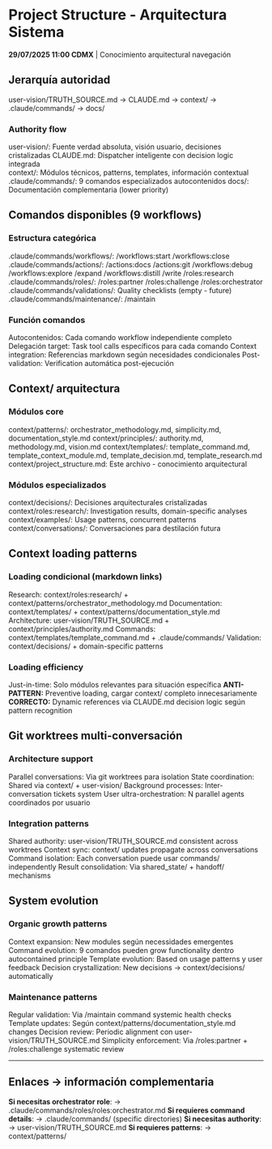 # Project Structure - Arquitectura Sistema

**29/07/2025 11:00 CDMX** | Conocimiento arquitectural navegación

## Jerarquía autoridad

user-vision/TRUTH_SOURCE.md → CLAUDE.md → context/ → .claude/commands/ → docs/

### Authority flow
user-vision/: Fuente verdad absoluta, visión usuario, decisiones cristalizadas
CLAUDE.md: Dispatcher inteligente con decision logic integrada  
context/: Módulos técnicos, patterns, templates, información contextual
.claude/commands/: 9 comandos especializados autocontenidos
docs/: Documentación complementaria (lower priority)

## Comandos disponibles (9 workflows)

### Estructura categórica
.claude/commands/workflows/: /workflows:start /workflows:close
.claude/commands/actions/: /actions:docs /actions:git /workflows:debug /workflows:explore /expand /workflows:distill /write /roles:research  
.claude/commands/roles/: /roles:partner /roles:challenge /roles:orchestrator
.claude/commands/validations/: Quality checklists (empty - future)
.claude/commands/maintenance/: /maintain

### Función comandos
Autocontenidos: Cada comando workflow independiente completo
Delegación target: Task tool calls específicos para cada comando
Context integration: Referencias markdown según necesidades condicionales
Post-validation: Verification automática post-ejecución

## Context/ arquitectura

### Módulos core
context/patterns/: orchestrator_methodology.md, simplicity.md, documentation_style.md
context/principles/: authority.md, methodology.md, vision.md
context/templates/: template_command.md, template_context_module.md, template_decision.md, template_research.md
context/project_structure.md: Este archivo - conocimiento arquitectural

### Módulos especializados
context/decisions/: Decisiones arquitecturales cristalizadas
context/roles:research/: Investigation results, domain-specific analyses
context/examples/: Usage patterns, concurrent patterns
context/conversations/: Conversaciones para destilación futura

## Context loading patterns

### Loading condicional (markdown links)
Research: context/roles:research/ + context/patterns/orchestrator_methodology.md
Documentation: context/templates/ + context/patterns/documentation_style.md  
Architecture: user-vision/TRUTH_SOURCE.md + context/principles/authority.md
Commands: context/templates/template_command.md + .claude/commands/
Validation: context/decisions/ + domain-specific patterns

### Loading efficiency
Just-in-time: Solo módulos relevantes para situación específica
**ANTI-PATTERN:** Preventive loading, cargar context/ completo innecesariamente
**CORRECTO:** Dynamic references via CLAUDE.md decision logic según pattern recognition

## Git worktrees multi-conversación

### Architecture support
Parallel conversations: Via git worktrees para isolation
State coordination: Shared via context/ + user-vision/
Background processes: Inter-conversation tickets system
User ultra-orchestration: N parallel agents coordinados por usuario

### Integration patterns
Shared authority: user-vision/TRUTH_SOURCE.md consistent across worktrees
Context sync: context/ updates propagate across conversations
Command isolation: Each conversation puede usar commands/ independently
Result consolidation: Via shared_state/ + handoff/ mechanisms

## System evolution

### Organic growth patterns
Context expansion: New modules según necessidades emergentes
Command evolution: 9 comandos pueden grow functionality dentro autocontained principle
Template evolution: Based on usage patterns y user feedback
Decision crystallization: New decisions → context/decisions/ automatically

### Maintenance patterns  
Regular validation: Via /maintain command systemic health checks
Template updates: Según context/patterns/documentation_style.md changes
Decision review: Periodic alignment con user-vision/TRUTH_SOURCE.md
Simplicity enforcement: Via /roles:partner + /roles:challenge systematic review

---

## Enlaces → información complementaria
**Si necesitas orchestrator role**: → .claude/commands/roles/roles:orchestrator.md
**Si requieres command details**: → .claude/commands/ (specific directories)
**Si necesitas authority**: → user-vision/TRUTH_SOURCE.md
**Si requieres patterns**: → context/patterns/